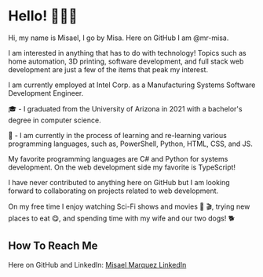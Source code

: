 <h1>Hello! 🙋🏽‍♂️</h1>
<p>Hi, my name is Misael, I go by Misa. Here on GitHub I am @mr-misa.</p>
<p>I am interested in anything that has to do with technology! Topics such as home automation, 3D printing, software development, and full stack web development are just a few of the items that peak my interest.</p>
<p>I am currently employed at Intel Corp. as a Manufacturing Systems Software Development Engineer.</p> 
<p>🎓 - I graduated from the University of Arizona in 2021 with a bachelor's degree in computer science.</p>
<p>📙 - I am currently in the process of learning and re-learning various programming languages, such as, PowerShell, Python, HTML, CSS, and JS.</p>
<p>My favorite programming languages are C# and Python for systems development. On the web development side my favorite is TypeScript!</p>
<p>I have never contributed to anything here on GitHub but I am looking forward to collaborating on projects related to web development.</p>
<p>On my free time I enjoy watching Sci-Fi shows and movies 🍿 🎬, trying new places to eat 😋, and spending time with my wife and our two dogs! 🐕</p>

<h2>How To Reach Me</h2>
<p>Here on GitHub and <be>LinkedIn: <a href="https://www.linkedin.com/in/misaelmarquez/">Misael Marquez LinkedIn</a> </p>
